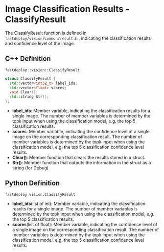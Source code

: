 # Image Classification Results - ClassifyResult

The ClassifyResult function is defined in `fastdeploy/vision/common/result.h` , indicating the classification results and confidence level of the image.

## C++ Definition

`fastdeploy::vision::ClassifyResult`

```c++
struct ClassifyResult {
  std::vector<int32_t> label_ids;
  std::vector<float> scores;
  void Clear();
  std::string Str();
};
```

- **label_ids**: Member variable, indicating the classification results for a single image. The number of member variables is determined by the topk input when using the classification model, e.g. the top 5 classification results.
- **scores**: Member variable, indicating the confidence level of a single image on the corresponding classification result. The number of member variables is determined by the topk input when using the classification model, e.g. the top 5 classification confidence level results.
- **Clear()**: Member function that clears the results stored in a struct.
- **Str()**: Member function that outputs the information in the struct as a string (for Debug)

## Python Definition

`fastdeploy.vision.ClassifyResult`

- **label_ids**(list of int): Member variable, indicating the classification results for a single image. The number of member variables is determined by the topk input when using the classification model, e.g. the top 5 classification results.
- **scores**(list of float): Member variable, indicating the confidence level of a single image on the corresponding classification result. The number of member variables is determined by the topk input when using the classification model, e.g. the top 5 classification confidence level results.
